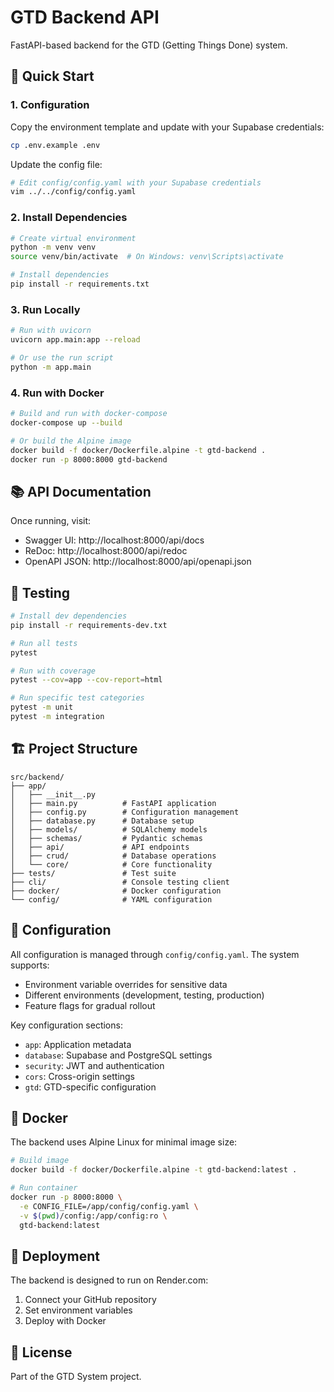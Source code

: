 # GTD Backend API

FastAPI-based backend for the GTD (Getting Things Done) system.

## 🚀 Quick Start

### 1. Configuration
Copy the environment template and update with your Supabase credentials:
```bash
cp .env.example .env
```

Update the config file:
```bash
# Edit config/config.yaml with your Supabase credentials
vim ../../config/config.yaml
```

### 2. Install Dependencies
```bash
# Create virtual environment
python -m venv venv
source venv/bin/activate  # On Windows: venv\Scripts\activate

# Install dependencies
pip install -r requirements.txt
```

### 3. Run Locally
```bash
# Run with uvicorn
uvicorn app.main:app --reload

# Or use the run script
python -m app.main
```

### 4. Run with Docker
```bash
# Build and run with docker-compose
docker-compose up --build

# Or build the Alpine image
docker build -f docker/Dockerfile.alpine -t gtd-backend .
docker run -p 8000:8000 gtd-backend
```

## 📚 API Documentation

Once running, visit:
- Swagger UI: http://localhost:8000/api/docs
- ReDoc: http://localhost:8000/api/redoc
- OpenAPI JSON: http://localhost:8000/api/openapi.json

## 🧪 Testing

```bash
# Install dev dependencies
pip install -r requirements-dev.txt

# Run all tests
pytest

# Run with coverage
pytest --cov=app --cov-report=html

# Run specific test categories
pytest -m unit
pytest -m integration
```

## 🏗️ Project Structure

```
src/backend/
├── app/
│   ├── __init__.py
│   ├── main.py          # FastAPI application
│   ├── config.py        # Configuration management
│   ├── database.py      # Database setup
│   ├── models/          # SQLAlchemy models
│   ├── schemas/         # Pydantic schemas
│   ├── api/             # API endpoints
│   ├── crud/            # Database operations
│   └── core/            # Core functionality
├── tests/               # Test suite
├── cli/                 # Console testing client
├── docker/              # Docker configuration
└── config/              # YAML configuration
```

## 🔧 Configuration

All configuration is managed through `config/config.yaml`. The system supports:
- Environment variable overrides for sensitive data
- Different environments (development, testing, production)
- Feature flags for gradual rollout

Key configuration sections:
- `app`: Application metadata
- `database`: Supabase and PostgreSQL settings
- `security`: JWT and authentication
- `cors`: Cross-origin settings
- `gtd`: GTD-specific configuration

## 🐳 Docker

The backend uses Alpine Linux for minimal image size:
```bash
# Build image
docker build -f docker/Dockerfile.alpine -t gtd-backend:latest .

# Run container
docker run -p 8000:8000 \
  -e CONFIG_FILE=/app/config/config.yaml \
  -v $(pwd)/config:/app/config:ro \
  gtd-backend:latest
```

## 🚀 Deployment

The backend is designed to run on Render.com:
1. Connect your GitHub repository
2. Set environment variables
3. Deploy with Docker

## 📝 License

Part of the GTD System project.